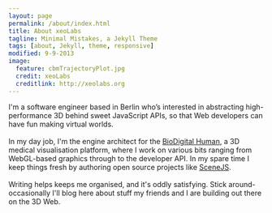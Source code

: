 ```yaml
---
layout: page
permalink: /about/index.html
title: About xeoLabs
tagline: Minimal Mistakes, a Jekyll Theme
tags: [about, Jekyll, theme, responsive]
modified: 9-9-2013
image:
  feature: cbmTrajectoryPlot.jpg
  credit: xeoLabs
  creditlink: http://xeolabs.org
---
```


I'm a software engineer based in Berlin who’s interested in abstracting high-performance 3D behind sweet JavaScript
APIs, so that Web developers can have fun making virtual worlds.
<br><br>
In my day job, I'm the engine architect for the [BioDigital Human](http://biodigitalhuman.com), a 3D medical visualisation
platform, where I work on various bits ranging from WebGL-based graphics through to the developer API. In my spare time
I keep things fresh by authoring open source projects like [SceneJS](http://scenejs.org).
<br>
<br>
Writing helps keeps me organised, and it's oddly satisfying. Stick around- occasionally I'll blog here about stuff my
friends and I are building out there on the 3D Web.